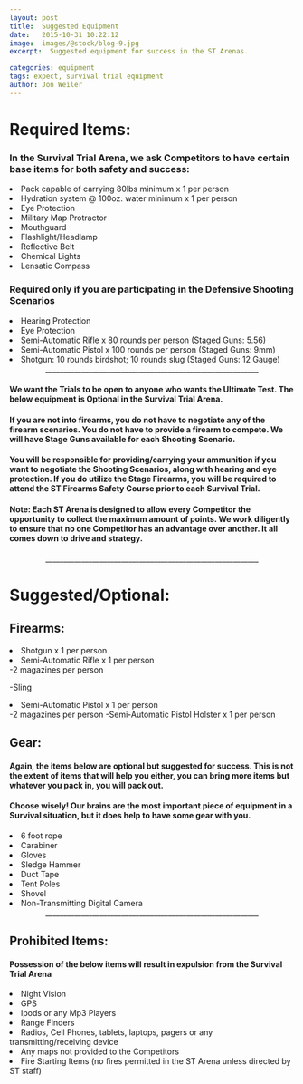 ```yaml
---
layout: post
title:  Suggested Equipment
date:   2015-10-31 10:22:12
image:  images/@stock/blog-9.jpg
excerpt:  Suggested equipment for success in the ST Arenas.

categories: equipment
tags: expect, survival trial equipment
author: Jon Weiler
---
```




# Required Items:

### In the Survival Trial Arena, we ask Competitors to have certain base items for both safety and success:

<li>Pack capable of carrying 80lbs minimum x 1 per person</li>
<li>Hydration system @ 100oz. water minimum x 1 per person</li>
<li>Eye Protection </li>
<li>Military Map Protractor  </li>
<li>Mouthguard </li>
<li>Flashlight/Headlamp  </li>
<li>Reflective Belt  </li>
<li>Chemical Lights  </li>
<li>Lensatic Compass </li>

### Required only if you are participating in the Defensive Shooting Scenarios

<li>Hearing Protection</li>
<li>Eye Protection</li>
<li>Semi-Automatic Rifle x 80 rounds per person
		(Staged Guns: 5.56)</li>
<li>Semi-Automatic Pistol x 100 rounds per person
		(Staged Guns: 9mm)</li>
<li>Shotgun:  10 rounds birdshot; 10 rounds slug
		(Staged Guns:  12 Gauge)</li>
	

<center>___________________________________________________________</center>

#### We want the Trials to be open to anyone who wants the Ultimate Test.  The below equipment is Optional in the Survival Trial Arena.  

#### If you are not into firearms, you do not have to negotiate any of the firearm scenarios.  You do not have to provide a firearm to compete.  We will have Stage Guns available for each Shooting Scenario.  

#### You will be responsible for providing/carrying your ammunition if you want to negotiate the Shooting Scenarios, along with hearing and eye protection.  If you do utilize the Stage Firearms, you will be required to attend the ST Firearms Safety Course prior to each Survival Trial.

#### Note: Each ST Arena is designed to allow every Competitor the opportunity to collect the maximum amount of points.  We work diligently to ensure that no one Competitor has an advantage over another.  It all comes down to drive and strategy. 

<center>___________________________________________________________</center>

# Suggested/Optional:

## Firearms:

<li>Shotgun x 1 per person</li>
<li>Semi-Automatic Rifle x 1 per person</li>
 -2 magazines per person
 <p>-Sling</p>
<li>Semi-Automatic Pistol x 1 per person</li>
 -2 magazines per person
 -Semi-Automatic Pistol Holster x 1 per person


## Gear:

#### Again, the items below are optional but suggested for success.  This is not the extent of items that will help you either, you can bring more items but whatever you pack in, you will pack out.  

#### Choose wisely!  Our brains are the most important piece of equipment in a Survival situation, but it does help to have some gear with you.

<li>6 foot rope</li>  
<li>Carabiner</li>  
<li>Gloves </li>
<li>Sledge Hammer </li>
<li>Duct Tape  </li>
<li>Tent Poles  </li>
<li>Shovel  </li>
<li>Non-Transmitting Digital Camera </li> 

<center>___________________________________________________________</center>

## Prohibited Items:

#### Possession of the below items will result in expulsion from the Survival Trial Arena


<li>Night Vision</li>
<li>GPS</li>
<li>Ipods or any Mp3 Players</li>
<li>Range Finders</li>
<li>Radios, Cell Phones, tablets, laptops, pagers or any transmitting/receiving device</li>
<li>Any maps not provided to the Competitors</li>
<li>Fire Starting Items (no fires permitted in the ST Arena unless directed by ST staff)</li>

